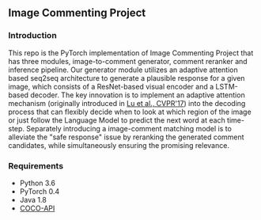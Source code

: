 ## Image Commenting Project

### Introduction
This repo is the PyTorch implementation of Image Commenting Project that has three modules, image-to-comment generator, comment reranker and inference pipeline. Our generator module utilizes an adaptive attention based seq2seq architecture to generate a plausible response for a given image, which consists of a ResNet-based visual encoder and a LSTM-based decoder. The key innovation is to implement an adaptive attention mechanism (originally introduced in [Lu et al., CVPR'17](https://arxiv.org/pdf/1612.01887.pdf)) into the decoding process that can flexibly decide when to look at which region of the image or just follow the Language Model to predict the next word at each time-step. Separately introducing a image-comment matching model is to alleviate the "safe response" issue by reranking the generated comment candidates, while simultaneously ensuring the promising relevance.

### Requirements
- Python 3.6
- PyTorch 0.4
- Java 1.8
- [COCO-API](https://github.com/cocodataset/cocoapi/tree/master/PythonAPI)
